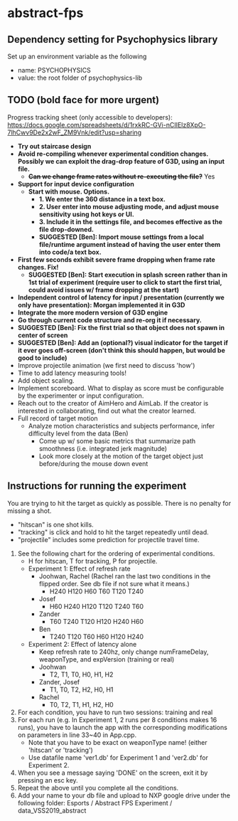 # abstract-fps

## Dependency setting for Psychophysics library

Set up an environment variable as the following
- name: PSYCHOPHYSICS
- value: the root folder of psychophysics-lib
 
## TODO (bold face for more urgent)
Progress tracking sheet (only accessible to developers): https://docs.google.com/spreadsheets/d/1rxkRC-GVi-nCIIElz8XpO-7lhCwv9De2x2wF_ZM9Vnk/edit?usp=sharing
- **Try out staircase design**
- **Avoid re-compiling whenever experimental condition changes. Possibly we can exploit the drag-drop feature of G3D, using an input file.**
    - ~~**Can we change frame rates without re-executing the file?**~~ Yes
- **Support for input device configuration**
    - **Start with mouse. Options.**
        - **1. We enter the 360 distance in a text box.**
        - **2. User enter into mouse adjusting mode, and adjust mouse sensitivity using hot keys or UI.**
        - **3. Include it in the settings file, and becomes effective as the file drop-downed.**
        - **SUGGESTED [Ben]: Import mouse settings from a local file/runtime argument instead of having the user enter them into code/a text box.**
- **First few seconds exhibit severe frame dropping when frame rate changes. Fix!**
    - **SUGGESTED [Ben]: Start execution in splash screen rather than in 1st trial of experiment (require user to click to start the first trial, could avoid issues w/ frame dropping at the start)**
- **Independent control of latency for input / presentation (currently we only have presentation): Morgan implemented it in G3D**
- **Integrate the more modern version of G3D engine**
- **Go through current code structure and re-org it if necessary.**
- **SUGGESTED [Ben]: Fix the first trial so that object does not spawn in center of screen**
- **SUGGESTED [Ben]: Add an (optional?) visual indicator for the target if it ever goes off-screen (don't think this should happen, but would be good to include)**
- Improve projectile animation (we first need to discuss 'how')
- Time to add latency measuring tools!
- Add object scaling.
- Implement scoreboard. What to display as score must be configurable by the experimenter or input configuration.
- Reach out to the creator of AimHero and AimLab. If the creator is interested in collaborating, find out what the creator learned.
- Full record of target motion
    - Analyze motion characteristics and subjects performance, infer difficulty level from the data (Ben)
        - Come up w/ some basic metrics that summarize path smoothness (i.e. integrated jerk magnitude)
        - Look more closely at the motion of the target object just before/during the mouse down event

## Instructions for running the experiment

You are trying to hit the target as quickly as possible. There is no penalty for missing a shot.

- "hitscan" is one shot kills.
- "tracking" is click and hold to hit the target repeatedly until dead.
- "projectile" includes some prediction for projectile travel time.

1. See the following chart for the ordering of experimental conditions.
    - H for hitscan, T for tracking, P for projectile.
    - Experiment 1: Effect of refresh rate
        - Joohwan, Rachel (Rachel ran the last two conditions in the flipped order. See db file if not sure what it means.)
            - H240 H120 H60 T60 T120 T240
        - Josef
            - H60 H240 H120 T120 T240 T60
        - Zander
            - T60 T240 T120 H120 H240 H60
        - Ben
            - T240 T120 T60 H60 H120 H240
    - Experiment 2: Effect of latency alone
        - Keep refresh rate to 240hz, only change numFrameDelay, weaponType, and expVersion (training or real)
        - Joohwan
            - T2, T1, T0, H0, H1, H2
        - Zander, Josef
            - T1, T0, T2, H2, H0, H1
        - Rachel
            - T0, T2, T1, H1, H2, H0
2. For each condition, you have to run two sessions: training and real
3. For each run (e.g. In Experiment 1, 2 runs per 8 conditions makes 16 runs), you have to launch the app with the corresponding modifications on parameters in line 33~40 in App.cpp.
    - Note that you have to be exact on weaponType name! (either 'hitscan' or 'tracking')
    - Use datafile name 'ver1.db' for Experiment 1 and 'ver2.db' for Experiment 2.
4. When you see a message saying 'DONE' on the screen, exit it by pressing an esc key.
5. Repeat the above until you complete all the conditions.
6. Add your name to your db file and upload to NXP google drive under the following folder: Esports / Abstract FPS Experiment / data_VSS2019_abstract
